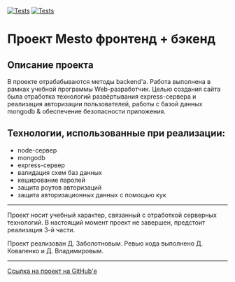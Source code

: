 [![Tests](../../actions/workflows/tests-13-sprint.yml/badge.svg)](../../actions/workflows/tests-13-sprint.yml) [![Tests](../../actions/workflows/tests-14-sprint.yml/badge.svg)](../../actions/workflows/tests-14-sprint.yml)
# Проект Mesto фронтенд + бэкенд


## Описание проекта

В проекте отрабабываются методы backend'a. Работа выполнена в рамках учебной программы Web-разработчик. Целью создания сайта была отработка технологий развёртывания express-сервера и реализация авторизации пользователей, работы с базой данных mongodb & обеспечение безопасности приложения.

## Технологии, использованные при реализации:

* node-сервер
* mongodb
* express-сервер
* валидация схем баз данных
* кеширование паролей
* защита роутов авторизаций
* защита авторизационных данных с помощью кук

---

Проект носит учебный характер, связанный с отработкой серверных технологий. В настоящий момент проект не завершен, предстоит реализация 3-й части.

Проект реализован Д. Заболотновым. Ревью кода выполнено Д. Коваленко и Д. Владимировым.

---

[Ссылка на проект на GitHub'e](https://github.com/borrissytsch/express-mesto-gha/ "Место frontend + backend")
